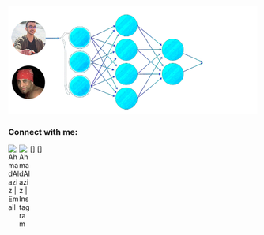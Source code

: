 ![image](https://github.com/Ahmad-Alaziz/Ahmad-Alaziz/blob/main/gif.gif)

### Connect with me:
[<img align="left" alt="AhmadAlaziz | Email" width="22px" src="https://cdn.jsdelivr.net/npm/simple-icons@v3/icons/gmail.svg" />]
[<img align="left" alt="AhmadAlaziz | Instagram" width="22px" src="https://cdn.jsdelivr.net/npm/simple-icons@v3/icons/instagram.svg" />]
